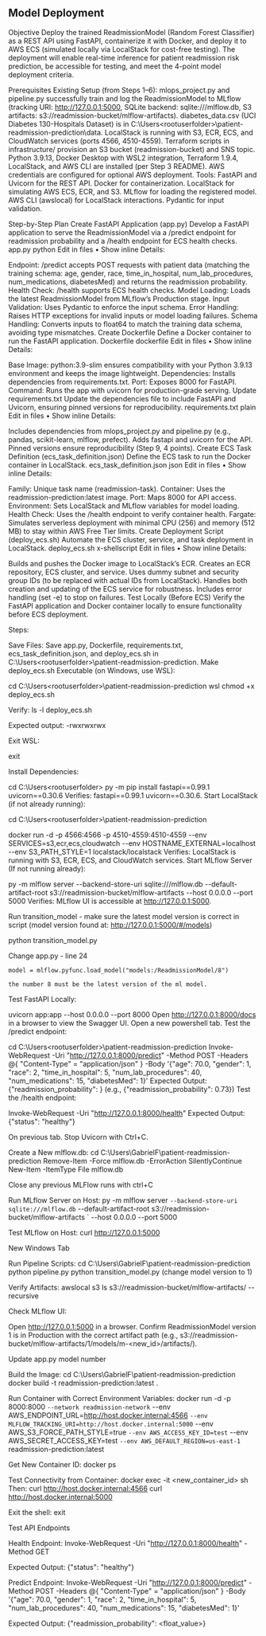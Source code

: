 ## Model Deployment

Objective
Deploy the trained ReadmissionModel (Random Forest Classifier) as a REST API using FastAPI, containerize it with Docker, and deploy it to AWS ECS (simulated locally via LocalStack for cost-free testing). The deployment will enable real-time inference for patient readmission risk prediction, be accessible for testing, and meet the 4-point model deployment criteria.

Prerequisites
Existing Setup (from Steps 1–6):
mlops_project.py and pipeline.py successfully train and log the ReadmissionModel to MLflow (tracking URI: http://127.0.0.1:5000, SQLite backend: sqlite:///mlflow.db, S3 artifacts: s3://readmission-bucket/mlflow-artifacts).
diabetes_data.csv (UCI Diabetes 130-Hospitals Dataset) is in C:\Users\<rootuserfolder>\patient-readmission-prediction\data.
LocalStack is running with S3, ECR, ECS, and CloudWatch services (ports 4566, 4510-4559).
Terraform scripts in infrastructure/ provision an S3 bucket (readmission-bucket) and SNS topic.
Python 3.9.13, Docker Desktop with WSL2 integration, Terraform 1.9.4, LocalStack, and AWS CLI are installed (per Step 3 README).
AWS credentials are configured for optional AWS deployment.
Tools:
FastAPI and Uvicorn for the REST API.
Docker for containerization.
LocalStack for simulating AWS ECS, ECR, and S3.
MLflow for loading the registered model.
AWS CLI (awslocal) for LocalStack interactions.
Pydantic for input validation.

Step-by-Step Plan
Create FastAPI Application (app.py) Develop a FastAPI application to serve the ReadmissionModel via a /predict endpoint for readmission probability and a /health endpoint for ECS health checks.
app.py
python
Edit in files
•
Show inline
Details:

Endpoint: /predict accepts POST requests with patient data (matching the training schema: age, gender, race, time_in_hospital, num_lab_procedures, num_medications, diabetesMed) and returns the readmission probability.
Health Check: /health supports ECS health checks.
Model Loading: Loads the latest ReadmissionModel from MLflow’s Production stage.
Input Validation: Uses Pydantic to enforce the input schema.
Error Handling: Raises HTTP exceptions for invalid inputs or model loading failures.
Schema Handling: Converts inputs to float64 to match the training data schema, avoiding type mismatches.
Create Dockerfile Define a Docker container to run the FastAPI application.
Dockerfile
dockerfile
Edit in files
•
Show inline
Details:

Base Image: python:3.9-slim ensures compatibility with your Python 3.9.13 environment and keeps the image lightweight.
Dependencies: Installs dependencies from requirements.txt.
Port: Exposes 8000 for FastAPI.
Command: Runs the app with uvicorn for production-grade serving.
Update requirements.txt Update the dependencies file to include FastAPI and Uvicorn, ensuring pinned versions for reproducibility.
requirements.txt
plain
Edit in files
•
Show inline
Details:

Includes dependencies from mlops_project.py and pipeline.py (e.g., pandas, scikit-learn, mlflow, prefect).
Adds fastapi and uvicorn for the API.
Pinned versions ensure reproducibility (Step 9, 4 points).
Create ECS Task Definition (ecs_task_definition.json) Define the ECS task to run the Docker container in LocalStack.
ecs_task_definition.json
json
Edit in files
•
Show inline
Details:

Family: Unique task name (readmission-task).
Container: Uses the readmission-prediction:latest image.
Port: Maps 8000 for API access.
Environment: Sets LocalStack and MLflow variables for model loading.
Health Check: Uses the /health endpoint to verify container health.
Fargate: Simulates serverless deployment with minimal CPU (256) and memory (512 MB) to stay within AWS Free Tier limits.
Create Deployment Script (deploy_ecs.sh) Automate the ECS cluster, service, and task deployment in LocalStack.
deploy_ecs.sh
x-shellscript
Edit in files
•
Show inline
Details:

Builds and pushes the Docker image to LocalStack’s ECR.
Creates an ECR repository, ECS cluster, and service.
Uses dummy subnet and security group IDs (to be replaced with actual IDs from LocalStack).
Handles both creation and updating of the ECS service for robustness.
Includes error handling (set -e) to stop on failures.
Test Locally (Before ECS)
Verify the FastAPI application and Docker container locally to ensure functionality before ECS deployment.

Steps:

Save Files: Save app.py, Dockerfile, requirements.txt, ecs_task_definition.json, and deploy_ecs.sh in C:\Users\<rootuserfolder>\patient-readmission-prediction.
Make deploy_ecs.sh Executable (on Windows, use WSL):

cd C:\Users\<rootuserfolder>\patient-readmission-prediction
wsl
chmod +x deploy_ecs.sh

Verify:
ls -l deploy_ecs.sh

Expected output: -rwxrwxrwx

Exit WSL:

exit

Install Dependencies:

cd C:\Users\<rootuserfolder>
py -m pip install fastapi==0.99.1 uvicorn==0.30.6
Verifies: fastapi==0.99.1 uvicorn==0.30.6.
Start LocalStack (if not already running):

cd C:\Users\<rootuserfolder>\patient-readmission-prediction

docker run -d -p 4566:4566 -p 4510-4559:4510-4559 --env SERVICES=s3,ecr,ecs,cloudwatch --env HOSTNAME_EXTERNAL=localhost --env S3_PATH_STYLE=1 localstack/localstack
Verifies: LocalStack is running with S3, ECR, ECS, and CloudWatch services.
Start MLflow Server (If not running already):

py -m mlflow server --backend-store-uri sqlite:///mlflow.db --default-artifact-root s3://readmission-bucket/mlflow-artifacts --host 0.0.0.0 --port 5000
Verifies: MLflow UI is accessible at http://127.0.0.1:5000.

Run transition_model - make sure the latest model version is correct in script (model version found at: http://127.0.0.1:5000/#/models)

python transition_model.py

Change app.py - line 24

    model = mlflow.pyfunc.load_model("models:/ReadmissionModel/8")

    the number 8 must be the latest version of the ml model.


Test FastAPI Locally:

uvicorn app:app --host 0.0.0.0 --port 8000
Open http://127.0.0.1:8000/docs in a browser to view the Swagger UI.
Open a new powershell tab.
Test the /predict endpoint:

cd C:\Users\<rootuserfolder>\patient-readmission-prediction
Invoke-WebRequest -Uri "http://127.0.0.1:8000/predict" -Method POST -Headers @{ "Content-Type" = "application/json" } -Body '{"age": 70.0, "gender": 1, "race": 2, "time_in_hospital": 5, "num_lab_procedures": 40, "num_medications": 15, "diabetesMed": 1}'
Expected Output: {"readmission_probability": <float>} (e.g., {"readmission_probability": 0.73})
Test the /health endpoint:

Invoke-WebRequest -Uri "http://127.0.0.1:8000/health"
Expected Output: {"status": "healthy"}

On previous tab.
Stop Uvicorn with Ctrl+C.

Create a New mlflow.db:
cd C:\Users\GabrielF\patient-readmission-prediction
Remove-Item -Force mlflow.db -ErrorAction SilentlyContinue
New-Item -ItemType File mlflow.db

Close any previous MLFlow runs with ctrl+C

Run MLflow Server on Host:
py -m mlflow server `
--backend-store-uri sqlite:///mlflow.db `
--default-artifact-root s3://readmission-bucket/mlflow-artifacts `
--host 0.0.0.0 --port 5000

Test MLflow on Host:
curl http://127.0.0.1:5000

New Windows Tab

Run Pipeline Scripts:
cd C:\Users\GabrielF\patient-readmission-prediction
python pipeline.py
python transition_model.py (change model version to 1)

Verify Artifacts:
awslocal s3 ls s3://readmission-bucket/mlflow-artifacts/ --recursive

Check MLflow UI:

Open http://127.0.0.1:5000 in a browser.
Confirm ReadmissionModel version 1 is in Production with the correct artifact path (e.g., s3://readmission-bucket/mlflow-artifacts/1/models/m-<new_id>/artifacts/).

Update app.py model number

Build the Image:
cd C:\Users\GabrielF\patient-readmission-prediction
docker build -t readmission-prediction:latest .

Run Container with Correct Environment Variables:
docker run -d -p 8000:8000 `
--network readmission-network `
--env AWS_ENDPOINT_URL=http://host.docker.internal:4566 `
--env MLFLOW_TRACKING_URI=http://host.docker.internal:5000 `
--env AWS_S3_FORCE_PATH_STYLE=true `
--env AWS_ACCESS_KEY_ID=test `
--env AWS_SECRET_ACCESS_KEY=test `
--env AWS_DEFAULT_REGION=us-east-1 `
readmission-prediction:latest

Get New Container ID:
docker ps

Test Connectivity from Container:
docker exec -it <new_container_id> sh
Then:
curl http://host.docker.internal:4566
curl http://host.docker.internal:5000


Exit the shell:
exit

Test API Endpoints

Health Endpoint:
Invoke-WebRequest -Uri "http://127.0.0.1:8000/health" -Method GET

Expected Output:
{"status": "healthy"}



Predict Endpoint:
Invoke-WebRequest -Uri "http://127.0.0.1:8000/predict" -Method POST -Headers @{ "Content-Type" = "application/json" } -Body '{"age": 70.0, "gender": 1, "race": 2, "time_in_hospital": 5, "num_lab_procedures": 40, "num_medications": 15, "diabetesMed": 1}'

Expected Output:
{"readmission_probability": <float_value>}
